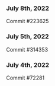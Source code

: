 ### July 8th, 2022

Commit #223625

### July 5th, 2022

Commit #314353


### July 4th, 2022

Commit #72281
